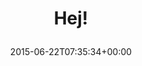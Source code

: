 ---
retweeted: false
source: <a href="http://twitter.com/download/android" rel="nofollow">Twitter for Android</a>
entities:
  user_mentions: []
  urls: []
  symbols: []
  media:
  - expanded_url: https://twitter.com/bascht/status/612886632652505089/photo/1
    indices:
    - '5'
    - '27'
    url: http://t.co/ibfbDfBX1S
    media_url: http://pbs.twimg.com/media/CIFpIjhUEAA6ZlR.jpg
    id_str: '612886619993935872'
    id: '612886619993935872'
    media_url_https: https://pbs.twimg.com/media/CIFpIjhUEAA6ZlR.jpg
    sizes:
      small:
        w: '680'
        h: '384'
        resize: fit
      medium:
        w: '1024'
        h: '579'
        resize: fit
      thumb:
        w: '150'
        h: '150'
        resize: crop
      large:
        w: '1024'
        h: '579'
        resize: fit
    type: photo
    display_url: pic.twitter.com/ibfbDfBX1S
  hashtags: []
display_text_range:
- '0'
- '27'
favorite_count: '6'
id_str: '612886632652505089'
truncated: false
retweet_count: '0'
id: '612886632652505089'
possibly_sensitive: false
created_at: Mon Jun 22 07:35:34 +0000 2015
favorited: false
full_text: Hej!
lang: und
extended_entities:
  media:
  - expanded_url: https://twitter.com/bascht/status/612886632652505089/photo/1
    indices:
    - '5'
    - '27'
    url: http://t.co/ibfbDfBX1S
    media_url: http://pbs.twimg.com/media/CIFpIjhUEAA6ZlR.jpg
    id_str: '612886619993935872'
    id: '612886619993935872'
    media_url_https: https://pbs.twimg.com/media/CIFpIjhUEAA6ZlR.jpg
    sizes:
      small:
        w: '680'
        h: '384'
        resize: fit
      medium:
        w: '1024'
        h: '579'
        resize: fit
      thumb:
        w: '150'
        h: '150'
        resize: crop
      large:
        w: '1024'
        h: '579'
        resize: fit
    type: photo
    display_url: pic.twitter.com/ibfbDfBX1S
  - expanded_url: https://twitter.com/bascht/status/612886632652505089/photo/1
    indices:
    - '5'
    - '27'
    url: http://t.co/ibfbDfBX1S
    media_url: http://pbs.twimg.com/media/CIFpItWUAAAcuYS.jpg
    id_str: '612886622632148992'
    id: '612886622632148992'
    media_url_https: https://pbs.twimg.com/media/CIFpItWUAAAcuYS.jpg
    sizes:
      large:
        w: '576'
        h: '1024'
        resize: fit
      small:
        w: '383'
        h: '680'
        resize: fit
      medium:
        w: '576'
        h: '1024'
        resize: fit
      thumb:
        w: '150'
        h: '150'
        resize: crop
    type: photo
    display_url: pic.twitter.com/ibfbDfBX1S
tags:
- pesos/twitter
date: '2015-06-22T07:35:34+00:00'
src: https://twitter.com/bascht/status/612886632652505089
original_url: https://twitter.com/bascht/status/612886632652505089
type: twitter_tweet
media_url: https://img.bascht.com/twitter/pbs.twimg.com/media/CIFpIjhUEAA6ZlR.jpg
text: Hej!
title: 'Hej!

  '

---